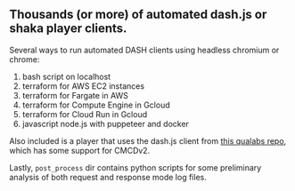 
## Thousands (or more) of automated dash.js or shaka player clients.


Several ways to run automated DASH clients using headless chromium or chrome:
1. bash script on localhost
1. terraform for AWS EC2 instances
1. terraform for Fargate in AWS
1. terraform for Compute Engine in Gcloud
1. terraform for Cloud Run in Gcloud
1. javascript node.js with puppeteer and docker

Also included is a player that uses the dash.js client from 
[this qualabs repo](https://github.com/montevideo-tech/cmcd-analyzer/tree/feature/cmcd-v2-demuxed/analyzer-dashboard/public), 
which has some support for CMCDv2.

Lastly, `post_process` dir contains python scripts for some preliminary analysis of both request and response mode log files.


